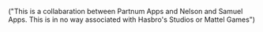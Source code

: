 ("This is a collabaration between Partnum Apps and Nelson and Samuel Apps. This is in no way associated with Hasbro's Studios or Mattel Games")
